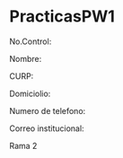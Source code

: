 # PracticasPW1

No.Control:

Nombre:

CURP:

Domiciolio:

Numero de telefono:

Correo institucional:

Rama 2
